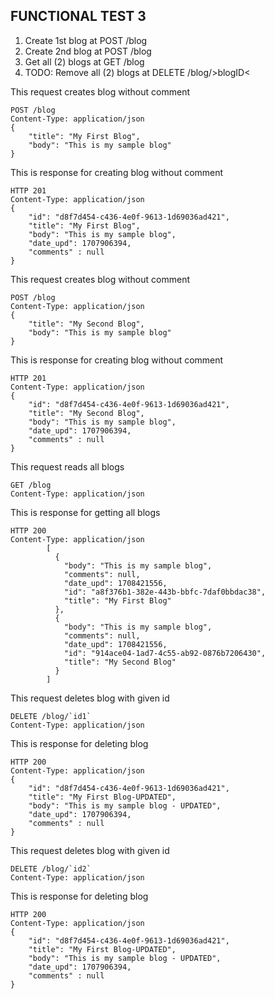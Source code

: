 ## FUNCTIONAL TEST 3
1) Create 1st blog at POST /blog
2) Create 2nd blog at POST /blog
3) Get all (2) blogs at GET /blog
4) TODO: Remove all (2) blogs at DELETE /blog/>blogID<

This request creates blog without comment
```docassertrequest
POST /blog
Content-Type: application/json
{
    "title": "My First Blog",
    "body": "This is my sample blog"
}
```

This is response for creating blog without comment
```docassertresponse
HTTP 201
Content-Type: application/json
{
    "id": "d8f7d454-c436-4e0f-9613-1d69036ad421",
    "title": "My First Blog",
    "body": "This is my sample blog",
    "date_upd": 1707906394,
    "comments" : null
}
```
[ignore]: # ($.id)
[ignore]: # ($.date_upd)
[let id1]: # ($.id)



This request creates blog without comment
```docassertrequest
POST /blog
Content-Type: application/json
{
    "title": "My Second Blog",
    "body": "This is my sample blog"
}
```

This is response for creating blog without comment
```docassertresponse
HTTP 201
Content-Type: application/json
{
    "id": "d8f7d454-c436-4e0f-9613-1d69036ad421",
    "title": "My Second Blog",
    "body": "This is my sample blog",
    "date_upd": 1707906394,
    "comments" : null
}
```
[ignore]: # ($.id)
[ignore]: # ($.date_upd)
[let id2]: # ($.id)


This request reads all blogs
```docassertrequest
GET /blog
Content-Type: application/json
```

This is response for getting all blogs
```docassertresponse
HTTP 200
Content-Type: application/json
        [
          {
            "body": "This is my sample blog",
            "comments": null,
            "date_upd": 1708421556,
            "id": "a8f376b1-382e-443b-bbfc-7daf0bbdac38",
            "title": "My First Blog"
          },
          {
            "body": "This is my sample blog",
            "comments": null,
            "date_upd": 1708421556,
            "id": "914ace04-1ad7-4c55-ab92-0876b7206430",
            "title": "My Second Blog"
          }
        ]
```
[ignore]: # ($[*].id)
[ignore]: # ($[*].date_upd)
[ignore]: # ($[*].comments)

This request deletes blog with given id
```docassertrequest
DELETE /blog/`id1`
Content-Type: application/json
```

This is response for deleting blog
```docassertresponse
HTTP 200
Content-Type: application/json
{
    "id": "d8f7d454-c436-4e0f-9613-1d69036ad421",
    "title": "My First Blog-UPDATED",
    "body": "This is my sample blog - UPDATED",
    "date_upd": 1707906394,
    "comments" : null
}
```
[ignore]: # ($.id)
[ignore]: # ($.date_upd)
[ignore]: # ($.body)
[ignore]: # ($.title)
[ignore]: # ($.comments)

This request deletes blog with given id
```docassertrequest
DELETE /blog/`id2`
Content-Type: application/json
```

This is response for deleting blog
```docassertresponse
HTTP 200
Content-Type: application/json
{
    "id": "d8f7d454-c436-4e0f-9613-1d69036ad421",
    "title": "My First Blog-UPDATED",
    "body": "This is my sample blog - UPDATED",
    "date_upd": 1707906394,
    "comments" : null
}
```
[ignore]: # ($.id)
[ignore]: # ($.date_upd)
[ignore]: # ($.body)
[ignore]: # ($.title)
[ignore]: # ($.comments)